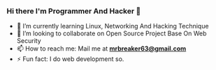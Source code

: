### Hi there I'm Programmer And Hacker 👋


- 🌱 I’m currently learning Linux, Networking And Hacking Technique 
- 👯 I’m looking to collaborate on Open Source Project Base On Web Security
- 📫 How to reach me:  Mail me at <b>mrbreaker63@gmail.com</b>
- ⚡ Fun fact: I do web development so.
